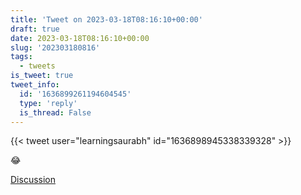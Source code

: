 ```yaml
---
title: 'Tweet on 2023-03-18T08:16:10+00:00'
draft: true
date: 2023-03-18T08:16:10+00:00
slug: '202303180816'
tags:
  - tweets
is_tweet: true
tweet_info:
  id: '1636899261194604545'
  type: 'reply'
  is_thread: False
---
```




{{< tweet user="learningsaurabh" id="1636898945338339328" >}}

😂

[Discussion](https://x.com/sytelus/status/1636899261194604545)

